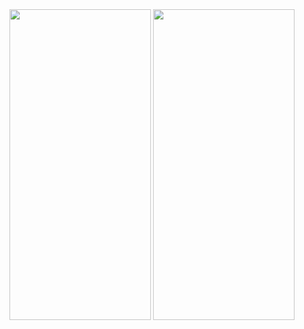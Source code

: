 <img src="https://github.com/gaurav-afk/BreakingBadQuotes/assets/65609530/5d2e15c1-9876-48b8-80c4-87dc47253632" width="250" height="550">
<img src="https://github.com/gaurav-afk/BreakingBadQuotes/assets/65609530/d98f3cef-ca94-4924-b1f4-04d7302003c7" width="250" height="550">

